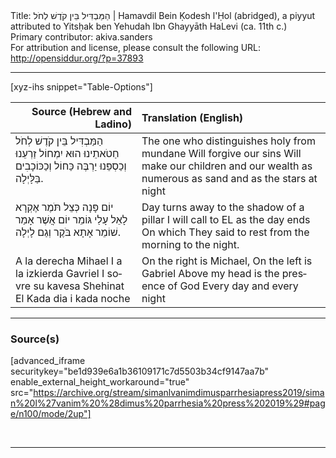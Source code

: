 <html>
<head></head>
<body>
Title: הַמַּבְדִּיל בֵּין קֹדֶשׁ לְחֹל | Hamavdil Bein Ḳodesh l'Ḥol (abridged), a piyyut attributed to Yitsḥak ben Yehudah Ibn Ghayyāth HaLevi (ca. 11th c.)<br />
Primary contributor: akiva.sanders<br />
For attribution and license, please consult the following URL: <a href="http://opensiddur.org/?p=37893">http://opensiddur.org/?p=37893</a>
<p />
<hr />

[xyz-ihs snippet="Table-Options"]<table style="margin-left: auto; margin-right: auto;" class="draggable">
<thead><tr><th id="x" style="text-align: right;">Source (Hebrew and Ladino)</th><th style="text-align: left;">Translation (English)</th></tr></thead>
<tbody>
<tr><td style="vertical-align:top;">
<div class="liturgy" lang="he">
הַמַּבְדִּיל 
בֵּין קֹדֶשׁ לְחֹל
חַטֹאתֵינוּ הוּא יִמְחוֹל
זַרְעֵנוּ וְכַסְפֵּנוּ 
יַרְבֶּה כַּחוֹל 
וְכַכּוֹכָבִים בַּלָּיְלָה.
</span></div></td>

<td style="vertical-align:top;">
<div class="english" lang="en">
The one who distinguishes 
holy from mundane
Will forgive our sins
Will make our children and our wealth 
as numerous as sand
and as the stars at night
</div></td></tr>


<tr><td style="vertical-align:top;">
<div class="liturgy" lang="he">
יוֹם פָּנָה כְּצֵל תֹּמֶר
אֶקְרָא לָאֵל עָלַי גּוֹמֵר
יוֹם אֲשֶׁר אָמַר שׁוֹמֵר
אָתָא בֹּקֶר וְגַם לָיְלָה.
</span></div></td>

<td style="vertical-align:top;">
<div class="english" lang="en">
Day turns away to the shadow of a pillar
I will call to EL as the day ends
On which They said 
to rest from the morning to the night.
</div></td></tr>


<tr><td style="vertical-align:top;">
<div class="spanish" lang="es">
A la derecha Mihael
I a la izkierda Gavriel
I sovre su kavesa Shehinat El
Kada dia i kada noche
</span></div></td>

<td style="vertical-align:top;">
<div class="english" lang="en">
On the right is Michael,
On the left is Gabriel
Above my head is the presence of God
Every day and every night
</div></td></tr>
</tbody></table>

<hr />

<h3>Source(s)</h3>

[advanced_iframe securitykey="be1d939e6a1b36109171c7d5503b34cf9147aa7b" enable_external_height_workaround="true" src="https://archive.org/stream/simanlvanimdimusparrhesiapress2019/siman%20l%27vanim%20%28dimus%20parrhesia%20press%202019%29#page/n100/mode/2up"]

&nbsp;

<hr />

&nbsp;

</body>
</html>